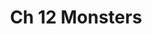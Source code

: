 ---
layout: default
permalink: /ch12-monsters
title: Ch 12 Monsters
parent: Part 4 Dungeon Masters Tools
nav_order: 1
---